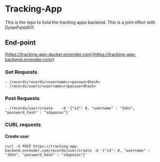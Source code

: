 # Tracking-App
This is the repo to hold the tracking apps backend. This is a joint effort with DylanPatel401.


## End-point

[https://tracking-app-docker.onrender.com](https://tracking-app-backend.onrender.com/)

### Get Requests

```
- /records/records/<username>/<passwordhash>
- /records/users/<username>/<passwordhash>
```

### Post Requests

```
- /records/user/create    -d '{"id": 0, "username" : "John", "password_hash" : "sdapoios"}'
```

### CURL requests 

#### Create user

```
curl -X POST https://tracking-app-backend.onrender.com/records/user/create -d '{"id": 0, "username" : "John", "password_hash" : "sdapoios"}'
```
